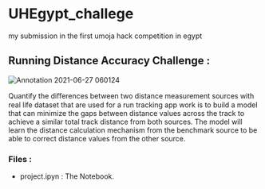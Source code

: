 # UHEgypt_challege
my submission in the first umoja hack competition in egypt
## Running Distance Accuracy Challenge :

![Annotation 2021-06-27 060124](https://user-images.githubusercontent.com/59618586/123532404-27f75780-d70d-11eb-8fd6-3d6148549983.png)

Quantify the diﬀerences between two distance measurement sources with real life dataset that are used for a run tracking app work is to build a model that can minimize the gaps between distance values across the track to achieve a similar total track distance from both sources. The model will learn the distance calculation mechanism from the benchmark source to be able to correct distance values from the other source.

### Files :
* project.ipyn : The Notebook.
